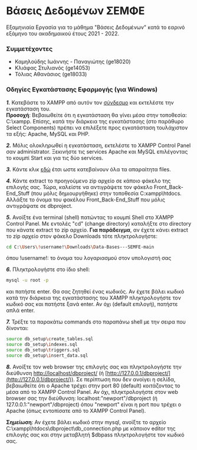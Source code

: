 # Βάσεις Δεδομένων ΣΕΜΦΕ
Εξαμηνιαία Εργασία για το μάθημα "Βάσεις Δεδομένων" κατά το εαρινό εξάμηνο του ακαδημαικού έτους 2021 - 2022.

### Συμμετέχοντες
- Καμηλούδης Ιωάννης - Παναγιώτης (ge18020)
- Κλιάφας Στυλιανός (ge14053)
- Τόλιας Αθανάσιος (ge18033)

### Οδηγίες Εγκατάστασης Εφαρμογής (για Windows)
***1.*** Κατεβάστε το XAMPP από αυτόν τον [σύνδεσμο](https://www.apachefriends.org/index.html) και εκτελέστε την εγκατάσταση του. <br>
**Προσοχή**: Βεβαιωθείτε ότι η εγκατάσταση θα γίνει μέσα στην τοποθεσία: C:\xampp. Επίσης, κατά την διάρκεια της εγκατάστασης (στο παράθυρο Select Components) πρέπει να επιλέξετε προς εγκατάσταση τουλάχιστον τα εξής: Apache, MySQL και PHP.

***2.*** Μόλις ολοκληρωθεί η εγκατάσταση, εκτελέστε το XAMPP Control Panel σαν administrator. Ξεκινήστε τις services Apache και MySQL επιλέγοντας το κουμπί Start και για τις δύο services.

***3.*** Κάντε κλικ [εδώ](https://github.com/ThanosTolias/Data-Bases---SEMFE/archive/refs/heads/main.zip) έτσι ωστε κατεβαίνουν όλα τα απαραίτητα files.

***4.*** Κάντε extract το προηγούμενο zip αρχείο σε κάποιο φάκελο της επιλογής σας. Τώρα, καλείστε να αντιγράψετε τον φάκελο Front\_Back-End\_Stuff (που μόλις δημιουργήθηκε) στην τοποθεσία C:xampp\htdocs. Αλλάξτε το όνομα του φακέλου Front\_Back-End\_Stuff που μόλις αντιγράψατε σε dbproject.

***5.*** Ανοίξτε ένα terminal (shell) πατώντας το κουμπί Shell στο XAMPP Control Panel. Με εντολές "cd" (change directory) καταλήξτε στο directory που κάνατε extract το zip αρχείο. **Για παράδειγμα**, αν έχετε κάνει extract το zip αρχείο στον φάκελο Downloads τότε πληκτρολογήστε:
```sh
cd C:\Users\!username!\Downloads\Data-Bases---SEMFE-main
```
όπου !username!: το όνομα του λογαριασμού στον υπολογιστή σας

***6.***  Πληκτρολογήστε στο ίδιο shell:
```sh
mysql -u root -p
```
και πατήστε enter. Θα σας ζητηθεί ένας κωδικός. Αν έχετε βάλει κωδικό κατά την διάρκεια της εγκατάστασης του XAMPP πληκτρολογήστε τον κωδικό σας και πατήστε ξανά enter. Αν όχι (default επιλογή), πατήστε απλά enter.

***7.***  Τρέξτε τα παρακάτω commands στο παραπάνω shell με την σειρα που δίνονται:
```sh
source db_setup\create_tables.sql
source db_setup\indexes.sql
source db_setup\triggers.sql
source db_setup\insert_data.sql
```
***8.*** Ανοίξτε τον web browser της επιλογής σας και πληκτρολογήστε την διεύθυνση [http://localhost/dbproject/](http://localhost/dbproject/) (ή [http://127.0.0.1/dbproject/](http://127.0.0.1/dbproject/)).
Σε περίπτωση που δεν ανοίγει η σελίδα, βεβαιωθείτε ότι ο Apache τρέχει στην port 80 (default) κοιτάζοντας το μέσα από το XAMPP Control Panel. Αν όχι, πληκτρολογήστε στον web browser σας την διεύθυνση:
localhost:"newport"/dbproject (ή 127.0.0.1:"newport"/dbproject)
όπου "newport" είναι η port που τρέχει ο Apache (όπως εντοπίσατε από το XAMPP Control Panel).

**Σημείωση**: Αν έχετε βάλει κωδικό στην mysql, ανοίξτε το αρχείο C:\xampp\htdocs\dbproject\db_connection.php με κάποιον editor της επιλογής σας και στην μεταβλητή $dbpass πληκτρολογήστε τον κωδικό σας.
